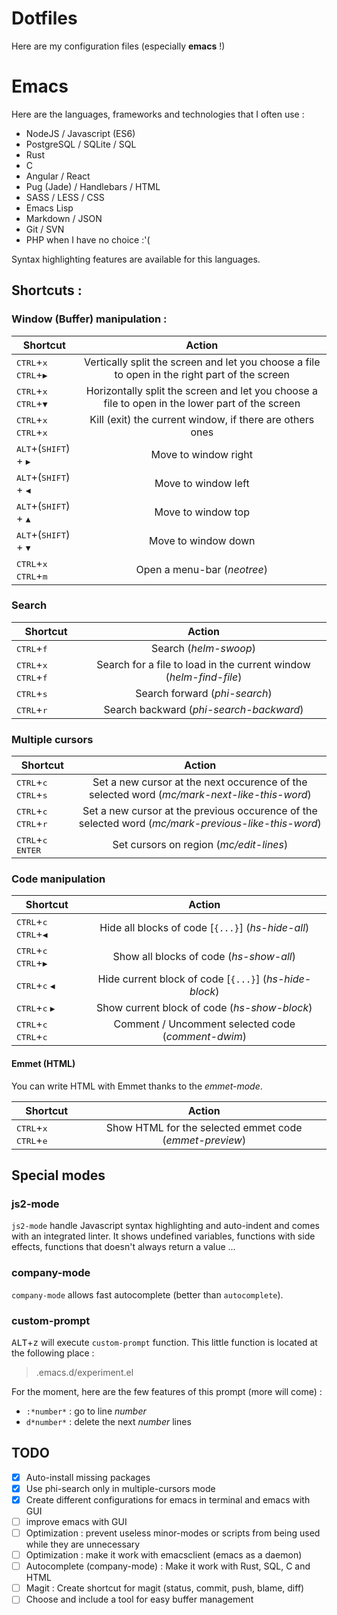 # Dotfiles

Here are my configuration files (especially **emacs** !)

# Emacs

Here are the languages, frameworks and technologies that I often use :

* NodeJS / Javascript (ES6)
* PostgreSQL / SQLite / SQL
* Rust
* C
* Angular / React
* Pug (Jade) / Handlebars / HTML
* SASS / LESS / CSS
* Emacs Lisp
* Markdown / JSON
* Git / SVN
* PHP when I have no choice :'(

Syntax highlighting features are available for this languages.

## Shortcuts :

### Window (Buffer) manipulation :

| Shortcut                                                              | Action        |
| --------------------------------------------------------------------- |:-------------:|
| <kbd>CTRL</kbd>+<kbd>x</kbd>  <kbd>CTRL</kbd>+<kbd>&#9654;</kbd>      | Vertically split the screen and let you choose a file to open in the right part of the screen  |
| <kbd>CTRL</kbd>+<kbd>x</kbd>  <kbd>CTRL</kbd>+<kbd>&#9660;</kbd>      | Horizontally split the screen and let you choose a file to open in the lower part of the screen|
| <kbd>CTRL</kbd>+<kbd>x</kbd>  <kbd>CTRL</kbd>+<kbd>x</kbd>            | Kill (exit) the current window, if there are others ones|
| <kbd>ALT</kbd>+(<kbd>SHIFT</kbd>) + <kbd>&#9654;</kbd>                | Move to window right|
| <kbd>ALT</kbd>+(<kbd>SHIFT</kbd>) + <kbd>&#9664;</kbd>                | Move to window left |
| <kbd>ALT</kbd>+(<kbd>SHIFT</kbd>) + <kbd>&#9650;</kbd>                | Move to window top  |
| <kbd>ALT</kbd>+(<kbd>SHIFT</kbd>) + <kbd>&#9660;</kbd>                | Move to window down |
| <kbd>CTRL</kbd>+<kbd>x</kbd>  <kbd>CTRL</kbd>+<kbd>m</kbd>            | Open a menu-bar (*neotree*)|


### Search

| Shortcut                                                              | Action        |
| --------------------------------------------------------------------- |:-------------:|
| <kbd>CTRL</kbd>+<kbd>f</kbd>                                          | Search (*helm-swoop*)|
| <kbd>CTRL</kbd>+<kbd>x</kbd> <kbd>CTRL</kbd>+<kbd>f</kbd>             | Search for a file to load in the current window (*helm-find-file*)|
| <kbd>CTRL</kbd>+<kbd>s</kbd>                                          | Search forward (*phi-search*)|
| <kbd>CTRL</kbd>+<kbd>r</kbd>                                          | Search backward (*phi-search-backward*)|


### Multiple cursors

| Shortcut                                                              | Action        |
| --------------------------------------------------------------------- |:-------------:|
| <kbd>CTRL</kbd>+<kbd>c</kbd> <kbd>CTRL</kbd>+<kbd>s</kbd>             | Set a new cursor at the next occurence of the selected word (*mc/mark-next-like-this-word*)|
| <kbd>CTRL</kbd>+<kbd>c</kbd> <kbd>CTRL</kbd>+<kbd>r</kbd>             | Set a new cursor at the previous occurence of the selected word (*mc/mark-previous-like-this-word*)|
| <kbd>CTRL</kbd>+<kbd>c</kbd> <kbd>ENTER</kbd>                         | Set cursors on region (*mc/edit-lines*)|

### Code manipulation

| Shortcut                                                              | Action        |
| --------------------------------------------------------------------- |:-------------:|
| <kbd>CTRL</kbd>+<kbd>c</kbd> <kbd>CTRL</kbd>+<kbd>&#9664;</kbd>       | Hide all blocks of code [`{...}`] (*hs-hide-all*)|
| <kbd>CTRL</kbd>+<kbd>c</kbd> <kbd>CTRL</kbd>+<kbd>&#9654;</kbd>       | Show all blocks of code (*hs-show-all*)|
| <kbd>CTRL</kbd>+<kbd>c</kbd> <kbd>&#9664;</kbd>                       | Hide current block of code [`{...}`] (*hs-hide-block*)|
| <kbd>CTRL</kbd>+<kbd>c</kbd> <kbd>&#9654;</kbd>                       | Show current block of code (*hs-show-block*)|
| <kbd>CTRL</kbd>+<kbd>c</kbd> <kbd>CTRL</kbd>+<kbd>c</kbd>             | Comment / Uncomment selected code (*comment-dwim*)|

#### Emmet (HTML)

You can write HTML with Emmet thanks to the *emmet-mode*.

| Shortcut                                                              | Action        |
| --------------------------------------------------------------------- |:-------------:|
| <kbd>CTRL</kbd>+<kbd>x</kbd> <kbd>CTRL</kbd>+<kbd>e</kbd>             | Show HTML for the selected emmet code (*emmet-preview*) |


## Special modes

### js2-mode

`js2-mode` handle Javascript syntax highlighting and auto-indent and comes with an integrated linter.
It shows undefined variables, functions with side effects, functions that doesn't always return a value ...

### company-mode

`company-mode` allows fast autocomplete (better than `autocomplete`).

### custom-prompt

<kbd>ALT</kbd>+<kbd>z</kbd> will execute `custom-prompt` function. This little function is located at the following place :

> .emacs.d/experiment.el

For the moment, here are the few features of this prompt (more will come) :

* `:*number*` : go to line *number*
* `d*number*` : delete the next *number* lines


## TODO

- [x] Auto-install missing packages
- [x] Use phi-search only in multiple-cursors mode
- [x] Create different configurations for emacs in terminal and emacs with GUI
- [ ] improve emacs with GUI
- [ ] Optimization : prevent useless minor-modes or scripts from being used while they are unnecessary
- [ ] Optimization : make it work with emacsclient (emacs as a daemon)
- [ ] Autocomplete (company-mode) : Make it work with Rust, SQL, C and HTML
- [ ] Magit : Create shortcut for magit (status, commit, push, blame, diff)
- [ ] Choose and include a tool for easy buffer management
